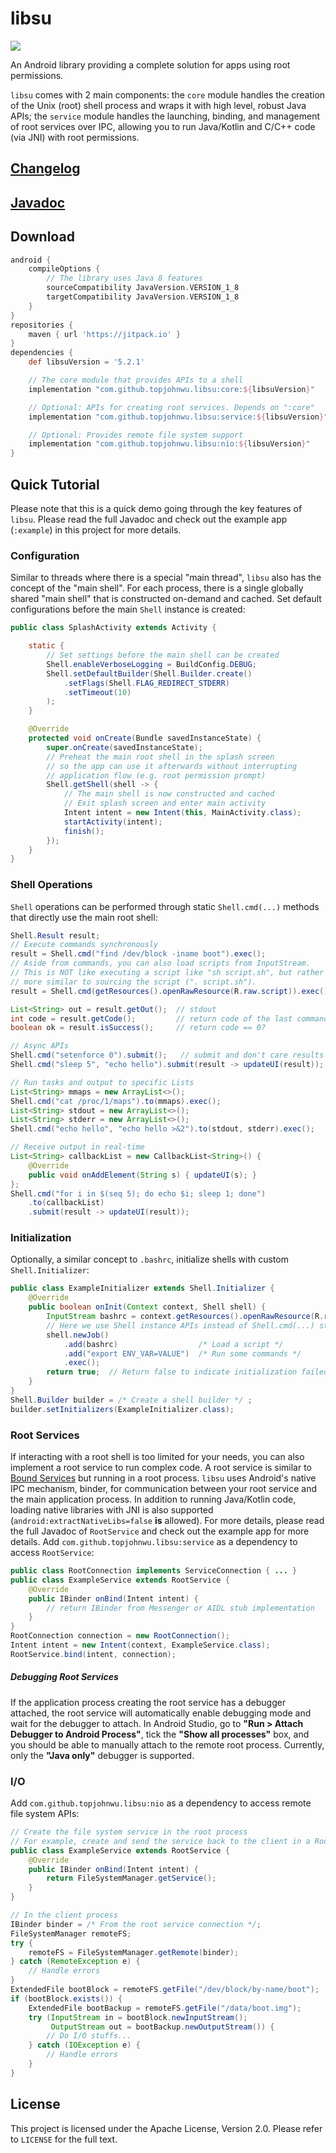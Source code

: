 # libsu

[![](https://jitpack.io/v/topjohnwu/libsu.svg)](https://jitpack.io/#topjohnwu/libsu)

An Android library providing a complete solution for apps using root permissions.

`libsu` comes with 2 main components: the `core` module handles the creation of the Unix (root) shell process and wraps it with high level, robust Java APIs; the `service` module handles the launching, binding, and management of root services over IPC, allowing you to run Java/Kotlin and C/C++ code (via JNI) with root permissions.

## [Changelog](./CHANGELOG.md)

## [Javadoc](https://topjohnwu.github.io/libsu/)

## Download

```groovy
android {
    compileOptions {
        // The library uses Java 8 features
        sourceCompatibility JavaVersion.VERSION_1_8
        targetCompatibility JavaVersion.VERSION_1_8
    }
}
repositories {
    maven { url 'https://jitpack.io' }
}
dependencies {
    def libsuVersion = '5.2.1'

    // The core module that provides APIs to a shell
    implementation "com.github.topjohnwu.libsu:core:${libsuVersion}"

    // Optional: APIs for creating root services. Depends on ":core"
    implementation "com.github.topjohnwu.libsu:service:${libsuVersion}"

    // Optional: Provides remote file system support
    implementation "com.github.topjohnwu.libsu:nio:${libsuVersion}"
}
```

## Quick Tutorial

Please note that this is a quick demo going through the key features of `libsu`. Please read the full Javadoc and check out the example app (`:example`) in this project for more details.

### Configuration

Similar to threads where there is a special "main thread", `libsu` also has the concept of the "main shell". For each process, there is a single globally shared "main shell" that is constructed on-demand and cached. Set default configurations before the main `Shell` instance is created:

```java
public class SplashActivity extends Activity {

    static {
        // Set settings before the main shell can be created
        Shell.enableVerboseLogging = BuildConfig.DEBUG;
        Shell.setDefaultBuilder(Shell.Builder.create()
            .setFlags(Shell.FLAG_REDIRECT_STDERR)
            .setTimeout(10)
        );
    }

    @Override
    protected void onCreate(Bundle savedInstanceState) {
        super.onCreate(savedInstanceState);
        // Preheat the main root shell in the splash screen
        // so the app can use it afterwards without interrupting
        // application flow (e.g. root permission prompt)
        Shell.getShell(shell -> {
            // The main shell is now constructed and cached
            // Exit splash screen and enter main activity
            Intent intent = new Intent(this, MainActivity.class);
            startActivity(intent);
            finish();
        });
    }
}

```

### Shell Operations

`Shell` operations can be performed through static `Shell.cmd(...)` methods that directly use the main root shell:

```java
Shell.Result result;
// Execute commands synchronously
result = Shell.cmd("find /dev/block -iname boot").exec();
// Aside from commands, you can also load scripts from InputStream.
// This is NOT like executing a script like "sh script.sh", but rather
// more similar to sourcing the script (". script.sh").
result = Shell.cmd(getResources().openRawResource(R.raw.script)).exec();

List<String> out = result.getOut();  // stdout
int code = result.getCode();         // return code of the last command
boolean ok = result.isSuccess();     // return code == 0?

// Async APIs
Shell.cmd("setenforce 0").submit();   // submit and don't care results
Shell.cmd("sleep 5", "echo hello").submit(result -> updateUI(result));

// Run tasks and output to specific Lists
List<String> mmaps = new ArrayList<>();
Shell.cmd("cat /proc/1/maps").to(mmaps).exec();
List<String> stdout = new ArrayList<>();
List<String> stderr = new ArrayList<>();
Shell.cmd("echo hello", "echo hello >&2").to(stdout, stderr).exec();

// Receive output in real-time
List<String> callbackList = new CallbackList<String>() {
    @Override
    public void onAddElement(String s) { updateUI(s); }
};
Shell.cmd("for i in $(seq 5); do echo $i; sleep 1; done")
    .to(callbackList)
    .submit(result -> updateUI(result));
```

### Initialization

Optionally, a similar concept to `.bashrc`, initialize shells with custom `Shell.Initializer`:

```java
public class ExampleInitializer extends Shell.Initializer {
    @Override
    public boolean onInit(Context context, Shell shell) {
        InputStream bashrc = context.getResources().openRawResource(R.raw.bashrc);
        // Here we use Shell instance APIs instead of Shell.cmd(...) static methods
        shell.newJob()
            .add(bashrc)                  /* Load a script */
            .add("export ENV_VAR=VALUE")  /* Run some commands */
            .exec();
        return true;  // Return false to indicate initialization failed
    }
}
Shell.Builder builder = /* Create a shell builder */ ;
builder.setInitializers(ExampleInitializer.class);
```

### Root Services

If interacting with a root shell is too limited for your needs, you can also implement a root service to run complex code. A root service is similar to [Bound Services](https://developer.android.com/guide/components/bound-services) but running in a root process. `libsu` uses Android's native IPC mechanism, binder, for communication between your root service and the main application process. In addition to running Java/Kotlin code, loading native libraries with JNI is also supported (`android:extractNativeLibs=false` **is** allowed). For more details, please read the full Javadoc of `RootService` and check out the example app for more details. Add `com.github.topjohnwu.libsu:service` as a dependency to access `RootService`:

```java
public class RootConnection implements ServiceConnection { ... }
public class ExampleService extends RootService {
    @Override
    public IBinder onBind(Intent intent) {
        // return IBinder from Messenger or AIDL stub implementation
    }
}
RootConnection connection = new RootConnection();
Intent intent = new Intent(context, ExampleService.class);
RootService.bind(intent, connection);
```

##### Debugging Root Services

If the application process creating the root service has a debugger attached, the root service will automatically enable debugging mode and wait for the debugger to attach. In Android Studio, go to **"Run > Attach Debugger to Android Process"**, tick the **"Show all processes"** box, and you should be able to manually attach to the remote root process. Currently, only the **"Java only"** debugger is supported.

### I/O

Add `com.github.topjohnwu.libsu:nio` as a dependency to access remote file system APIs:

```java
// Create the file system service in the root process
// For example, create and send the service back to the client in a RootService
public class ExampleService extends RootService {
    @Override
    public IBinder onBind(Intent intent) {
        return FileSystemManager.getService();
    }
}

// In the client process
IBinder binder = /* From the root service connection */;
FileSystemManager remoteFS;
try {
    remoteFS = FileSystemManager.getRemote(binder);
} catch (RemoteException e) {
    // Handle errors
}
ExtendedFile bootBlock = remoteFS.getFile("/dev/block/by-name/boot");
if (bootBlock.exists()) {
    ExtendedFile bootBackup = remoteFS.getFile("/data/boot.img");
    try (InputStream in = bootBlock.newInputStream();
         OutputStream out = bootBackup.newOutputStream()) {
        // Do I/O stuffs...
    } catch (IOException e) {
        // Handle errors
    }
}
```

## License

This project is licensed under the Apache License, Version 2.0. Please refer to `LICENSE` for the full text.
